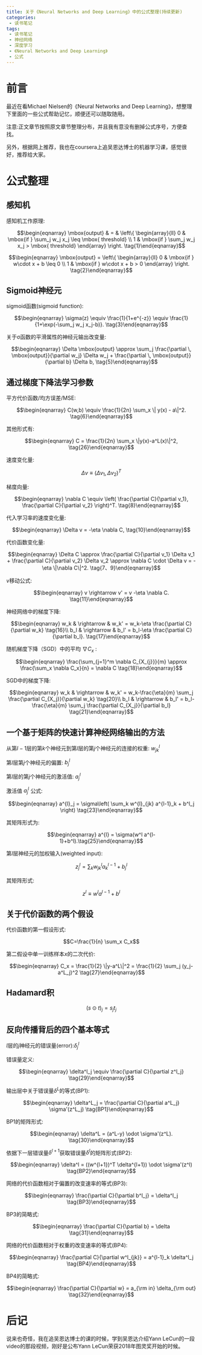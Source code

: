 ```yaml
---
title: 关于《Neural Networks and Deep Learning》中的公式整理(持续更新)
categories:
 - 读书笔记
tags:
 - 读书笔记
 - 神经网络
 - 深度学习
 - 《Neural Networks and Deep Learning》
 - 公式
---
```


# 前言

最近在看Michael Nielsen的《Neural Networks and Deep Learning》，想整理下里面的一些公式帮助记忆，顺便还可以随取随用。

注意:正文章节按照原文章节整理分布，并且我有意没有删掉公式序号，方便查找。

另外，根据网上推荐，我也在coursera上追吴恩达博士的机器学习课，感觉很好，推荐给大家。

# 公式整理

## 感知机

感知机工作原理:

$$\begin{eqnarray} \mbox{output} & = & \left\{ \begin{array}{ll} 0 & \mbox{if } \sum_j w_j x_j \leq \mbox{ threshold} \\ 1 & \mbox{if } \sum_j w_j x_j > \mbox{ threshold} \end{array} \right. \tag{1}\end{eqnarray}$$

$$\begin{eqnarray} \mbox{output} = \left\{ \begin{array}{ll} 0 & \mbox{if } w\cdot x + b \leq 0 \\ 1 & \mbox{if } w\cdot x + b > 0 \end{array} \right. \tag{2}\end{eqnarray}$$

## Sigmoid神经元

sigmoid函数(sigmoid function):

$$\begin{eqnarray} \sigma(z) \equiv \frac{1}{1+e^{-z}} \equiv \frac{1}{1+\exp(-\sum_j w_j x_j-b)}. \tag{3}\end{eqnarray}$$

关于σ函数的平滑属性的神经元输出改变量:

$$\begin{eqnarray} \Delta \mbox{output} \approx \sum_j \frac{\partial \, \mbox{output}}{\partial w_j} \Delta w_j + \frac{\partial \, \mbox{output}}{\partial b} \Delta b, \tag{5}\end{eqnarray}$$

## 通过梯度下降法学习参数

平方代价函数/均方误差/MSE:

$$\begin{eqnarray} C(w,b) \equiv \frac{1}{2n} \sum_x \| y(x) - a\|^2. \tag{6}\end{eqnarray}$$

其他形式有:

$$\begin{eqnarray} C = \frac{1}{2n} \sum_x \|y(x)-a^L(x)\|^2, \tag{26}\end{eqnarray}$$

速度变化量:

$$\Delta v \equiv (\Delta v_1, \Delta v_2)^T$$

梯度向量:

$$\begin{eqnarray} \nabla C \equiv \left( \frac{\partial C}{\partial v_1}, \frac{\partial C}{\partial v_2} \right)^T. \tag{8}\end{eqnarray}$$

代入学习率的速度变化量:

$$\begin{eqnarray} \Delta v = -\eta \nabla C, \tag{10}\end{eqnarray}$$

代价函数变化量:

$$\begin{eqnarray} \Delta C \approx \frac{\partial C}{\partial v_1} \Delta v_1 + \frac{\partial C}{\partial v_2} \Delta v_2 \approx \nabla C \cdot \Delta v = -\eta \|\nabla C\|^2. \tag{7、9}\end{eqnarray}$$

$v$移动公式:

$$\begin{eqnarray} v \rightarrow v' = v -\eta \nabla C. \tag{11}\end{eqnarray}$$

神经网络中的梯度下降:

$$\begin{eqnarray} w_k & \rightarrow & w_k' = w_k-\eta \frac{\partial C}{\partial w_k} \tag{16}\\ b_l & \rightarrow & b_l' = b_l-\eta \frac{\partial C}{\partial b_l}. \tag{17}\end{eqnarray}$$

随机梯度下降（SGD）中的平均 $\nabla C_x$ :

$$\begin{eqnarray} \frac{\sum_{j=1}^m \nabla C_{X_{j}}}{m} \approx \frac{\sum_x \nabla C_x}{n} = \nabla C \tag{18}\end{eqnarray}$$

SGD中的梯度下降:

$$\begin{eqnarray} w_k & \rightarrow & w_k' = w_k-\frac{\eta}{m} \sum_j \frac{\partial C_{X_j}}{\partial w_k} \tag{20}\\ b_l & \rightarrow & b_l' = b_l-\frac{\eta}{m} \sum_j \frac{\partial C_{X_j}}{\partial b_l}  \tag{21}\end{eqnarray}$$

## 一个基于矩阵的快速计算神经网络输出的方法

从第$l−1$层的第$k$个神经元到第$l$层的第$j$个神经元的连接的权重: $w_{jk}^l$

第$l$层第$j$个神经元的偏置: $b^l_j$

第$l$层的第$j$个神经元的激活值: $a^l_j$

激活值 $a^l_j$ 公式:

$$\begin{eqnarray} a^{l}_j = \sigma\left( \sum_k w^{l}_{jk} a^{l-1}_k + b^l_j \right) \tag{23}\end{eqnarray}$$

其矩阵形式为:

$$\begin{eqnarray} a^{l} = \sigma(w^l a^{l-1}+b^l).\tag{25}\end{eqnarray}$$

第$l$层神经元的加权输入(weighted input):

$$z^l_j= \sum_k w^l_{jk} a^{l-1}_k+b^l_j$$

其矩阵形式:

$$z^l \equiv w^l a^{l-1}+b^l$$

## 关于代价函数的两个假设

代价函数的第一假设形式:

$$C=\frac{1}{n} \sum_x C_x$$

第二假设中单一训练样本$x$的二次代价:

$$\begin{eqnarray} C_x = \frac{1}{2} \|y-a^L\|^2 = \frac{1}{2} \sum_j (y_j-a^L_j)^2 \tag{27}\end{eqnarray}$$

## Hadamard积

$$(s \odot t)_j = s_j t_j$$

## 反向传播背后的四个基本等式

$l$层的$j$神经元的错误量(error):$\delta^l_j$

错误量定义:

$$\begin{eqnarray} \delta^l_j \equiv \frac{\partial C}{\partial z^l_j} \tag{29}\end{eqnarray}$$

输出层中关于错误量$\delta^L$的等式(BP1):

$$\begin{eqnarray} \delta^L_j = \frac{\partial C}{\partial a^L_j} \sigma'(z^L_j) \tag{BP1}\end{eqnarray}$$

BP1的矩阵形式:

$$\begin{eqnarray} \delta^L = (a^L-y) \odot \sigma'(z^L). \tag{30}\end{eqnarray}$$

依据下一层错误量$\delta^{l+1}$获取错误量$\delta^l$的矩阵形式(BP2):

$$\begin{eqnarray} \delta^l = ((w^{l+1})^T \delta^{l+1}) \odot \sigma'(z^l) \tag{BP2}\end{eqnarray}$$

网络的代价函数相对于偏置的改变速率的等式(BP3):

$$\begin{eqnarray} \frac{\partial C}{\partial b^l_j} = \delta^l_j \tag{BP3}\end{eqnarray}$$

BP3的简略式:

$$\begin{eqnarray} \frac{\partial C}{\partial b} = \delta \tag{31}\end{eqnarray}$$

网络的代价函数相对于权重的改变速率的等式(BP4):

$$\begin{eqnarray} \frac{\partial C}{\partial w^l_{jk}} = a^{l-1}_k \delta^l_j \tag{BP4}\end{eqnarray}$$

BP4的简略式:

$$\begin{eqnarray} \frac{\partial C}{\partial w} = a_{\rm in} \delta_{\rm out} \tag{32}\end{eqnarray}$$

# 后记

说来也奇怪，我在追吴恩达博士的课的时候，学到吴恩达介绍Yann LeCun的一段video的那段视频，刚好是公布Yann LeCun荣获2018年图灵奖开始的时候。